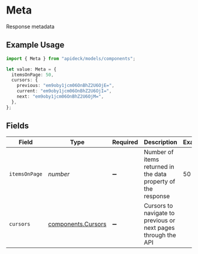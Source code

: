 # Meta

Response metadata

## Example Usage

```typescript
import { Meta } from "apideck/models/components";

let value: Meta = {
  itemsOnPage: 50,
  cursors: {
    previous: "em9oby1jcm06OnBhZ2U6OjE=",
    current: "em9oby1jcm06OnBhZ2U6OjI=",
    next: "em9oby1jcm06OnBhZ2U6OjM=",
  },
};
```

## Fields

| Field                                                         | Type                                                          | Required                                                      | Description                                                   | Example                                                       |
| ------------------------------------------------------------- | ------------------------------------------------------------- | ------------------------------------------------------------- | ------------------------------------------------------------- | ------------------------------------------------------------- |
| `itemsOnPage`                                                 | *number*                                                      | :heavy_minus_sign:                                            | Number of items returned in the data property of the response | 50                                                            |
| `cursors`                                                     | [components.Cursors](../../models/components/cursors.md)      | :heavy_minus_sign:                                            | Cursors to navigate to previous or next pages through the API |                                                               |